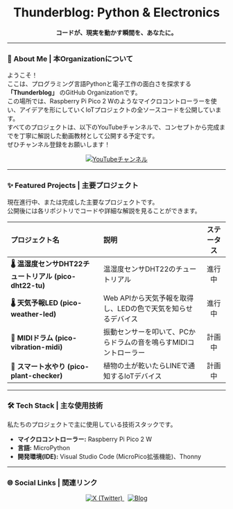 <div align="center">
  <br>
  <h1>
    <b>Thunderblog: Python & Electronics</b>
  </h1>
  <p>
    <b>コードが、現実を動かす瞬間を、あなたに。</b>
  </p>
</div>

---

### 📖 About Me | 本Organizationについて

ようこそ！  
ここは、プログラミング言語Pythonと電子工作の面白さを探求する **「Thunderblog」** のGitHub Organizationです。  
この場所では、Raspberry Pi Pico 2 Wのようなマイクロコントローラーを使い、アイデアを形にしていくIoTプロジェクトの全ソースコードを公開しています。  
すべてのプロジェクトは、以下のYouTubeチャンネルで、コンセプトから完成までを丁寧に解説した動画教材として公開する予定です。  
ぜひチャンネル登録をお願いします！

<div align="center">
<a href="https://www.youtube.com/@ThunderBlogYouTube">
  <img src="https://yt3.googleusercontent.com/LSEIeNfvWziRT0OJVlqazTy4E9cM83qTG8otYVjPtzvvKmBBmwt1A3YKixaCngg795gIeF1SBSY=w1707-fcrop64=1,00005a57ffffa5a8-k-c0xffffffff-no-nd-rj" alt="YouTubeチャンネル">
</a>
</div>

---

### ✨ Featured Projects | 主要プロジェクト

現在進行中、または完成した主要なプロジェクトです。  
公開後には各リポジトリでコードや詳細な解説を見ることができます。  

| プロジェクト名                                            | 説明                                                             | ステータス |
| :-------------------------------------------------------- | :--------------------------------------------------------------- | :--------: |
| **🌡️ 温湿度センサDHT22チュートリアル (pico-dht22-tu)** | 温湿度センサDHT22のチュートリアル     |   進行中   |
| **🌡️ 天気予報LED (pico-weather-led)**                  | Web APIから天気予報を取得し、LEDの色で天気を知らせるデバイス     |   進行中   |
| **🥁 MIDIドラム (pico-vibration-midi)**                  | 振動センサーを叩いて、PCからドラムの音を鳴らすMIDIコントローラー |   計画中   |
| **🌱 スマート水やり (pico-plant-checker)**               | 植物の土が乾いたらLINEで通知するIoTデバイス                      |   計画中   |

---

### 🛠️ Tech Stack | 主な使用技術

私たちのプロジェクトで主に使用している技術スタックです。

- **マイクロコントローラー:** Raspberry Pi Pico 2 W
- **言語:** MicroPython
- **開発環境(IDE):** Visual Studio Code (MicroPico拡張機能)、Thonny

---

### 🌐 Social Links | 関連リンク

<p align="center">
  <a href="https://x.com/thunder5178">
    <img src="https://pbs.twimg.com/profile_banners/121376547/1627781558/600x200" alt="X (Twitter)">
  </a>
  &nbsp;
  <a href="https://thunderblog.org/">
    <img src="https://yt3.googleusercontent.com/LSEIeNfvWziRT0OJVlqazTy4E9cM83qTG8otYVjPtzvvKmBBmwt1A3YKixaCngg795gIeF1SBSY=w1707-fcrop64=1,00005a57ffffa5a8-k-c0xffffffff-no-nd-rj" alt="Blog">
  </a>
</p>